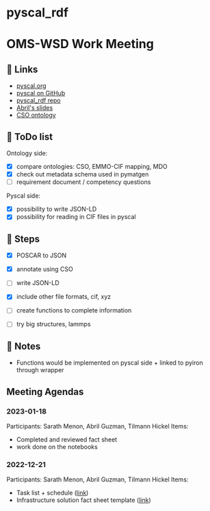 # pyscal_rdf

# OMS-WSD Work Meeting


## :link: Links
* [pyscal.org](https://pyscal.org/en/latest/)
* [pyscal on GitHub](https://github.com/pyscal/pyscal)
* [pyscal_rdf repo](https://github.com/pyscal/pyscal_rdf)
* [Abril's slides](https://docs.google.com/presentation/d/1W8wjQr7CRCJnd079JsliXqZeCHX6qdnv/edit#slide=id.g1799d4dba55_0_11)
* [CSO ontology](https://github.com/Materials-Data-Science-and-Informatics/dislocation-ontology/tree/master/crystal-structure-ontology)



## :pencil: ToDo list
Ontology side:
- [x] compare ontologies: CSO, EMMO-CIF mapping, MDO
- [x] check out metadata schema used in pymatgen
- [ ] requirement document / competency questions

Pyscal side:
- [x] possibility to write JSON-LD
- [x] possibility for reading in CIF files in pyscal

## :footprints: Steps

- [x] POSCAR to JSON
- [x] annotate using CSO
- [ ] write JSON-LD
- [x] include other file formats, cif, xyz
- [ ] create functions to complete information
- [ ] try big structures, lammps
          

## :scroll: Notes
* Functions would be implemented on pyscal side + linked to pyiron through wrapper

## Meeting Agendas
### 2023-01-18
Participants: Sarath Menon, Abril Guzman, Tilmann Hickel
Items:
* Completed and reviewed fact sheet
* work done on the notebooks

### 2022-12-21
Participants: Sarath Menon, Abril Guzman, Tilmann Hickel
Items:
* Task list + schedule ([link](https://docs.google.com/presentation/d/1HivmOT3jDvqL9j2WJb3cBFNs2OI9F72L/edit#slide=id.p1))
* Infrastructure solution fact sheet template ([link](https://docs.google.com/document/d/1Gye9L8Qhh7KWutRM3SipDx48vemJhubV/edit))